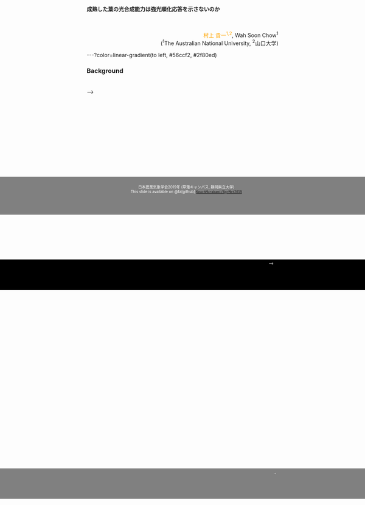 










<script type="text/javascript"
  src="https://cdnjs.cloudflare.com/ajax/libs/mathjax/2.7.0/MathJax.js?config=TeX-AMS-MML_HTMLorMML">
</script>
<!--html_preserve--><div style='position:absolute; left:-50%; width:200%; top:550px; height:80px; padding:10px; font-size:0.7em; text-align:center; background-color:grey; color:white'><!--/html_preserve-->
日本農業気象学会2019年 (草薙キャンパス, 静岡県立大学)<br>
This slide is available on <!--html_preserve-->@fa[github]<!--/html_preserve--> [`KeachMurakami/AgrMet2019`](https://github.com/KeachMurakami/AgrMet2019)
</div>

<br>
<br>

**成熟した葉の光合成能力は強光順化応答を示さないのか**

<br>
<br>

<div style="text-align:right">
<span style="color:orange">村上 貴一<sup>1,2</sup></span>, Wah Soon Chow<sup>1</sup><br>(<sup>1</sup>The Australian National University, <sup>2</sup>山口大学)
</div style="text-align:right">

---?color=linear-gradient(to left, #56ccf2, #2f80ed)
<!-- .slide: class="center" -->

### Background



<!-- +++?image=img/regulatory_flow.png&position=bottom 100px right 60%&size=70% auto -->

<!-- **How to enhance yield efficiently?** -->

<!-- @ul -->
<!-- - <small>Adjust environments → Evaluate photosynthesis → Adjust environments again</small> -->
<!-- @ulend -->

<!-- <img src="img/regulatory_flow.png" width="80%"> -->


<!-- Note: -->

<!-- In greenhouses, we can control various environment factors. -->
<!-- But their optimization is usually difficult. -->
<!-- One promising approach may be to assess photosynthesis because it is closely related to yield. -->
<!-- That is, adjust environment, assess photosynthesis, and adjust environment again to achieve higher yield. -->
<!-- So, evaluation of photosynthesis is essential for horticulture. -->
<!-- In the next slide I'll briefly overview the common methods. -->

<!-- +++?image=img/comparison3.png&size=cover -->
<!-- +++?image=img/comparison3.png&position=bottom 30px right 50%&size=80% auto -->
<!-- +++ -->

<!-- <br> -->
<!-- <img src="img/comparison3.png" width="100%"> -->

<!-- Note:  -->

<!-- Among several methods, the most common method is gas-exchange measurement, but this method is very slow, sometimes takes an-hour to evaluate a leaf. -->

<!-- +++?image=img/comparison2.png&size=cover -->

<!-- +++ -->

<!-- <br> -->
<!-- <img src="img/comparison2.png" width="100%"> -->

<!-- Note:  -->

<!-- Another common method is chlorophyll fluorescence measurement, usually known as PAM. -->
<!-- By using PAM devices, we can estimate quantum yield, or light-use efficiency of photosynthesis. -->
<!-- PAM measurement is very rapid takes several minutes. -->
<!-- Also, we can get spatial distribution. -->

<!-- Is it enought rapid? -->
<!-- I don't think so because we often want to evaluate hundreds of or thousands of leaves. -->
<!-- That is, we need more rapid method. -->

<!-- +++?image=img/comparison1.png&size=cover -->

<!-- +++ -->

<!-- <br> -->
<!-- <img src="img/comparison1.png" width="100%"> -->

<!-- Note:  -->

<!-- Recently, some potentially rapid and effective methods based on imageing have been intensively tested. -->
<!-- And in this study, we focus on one of them called PRI. -->

<!-- +++ -->
<!-- .slide: class="center" -->

<!-- ### Outline -->

<!-- <br> -->
<!-- <br> -->

<!-- @ol -->

<!-- 1. What's PRI?   -->
<!-- 2. Expt. 1: short-term measurement   -->
<!-- 3. Expt. 2: long-term measurement   -->
<!-- 4. Summary   -->

<!-- @olend -->

<!-- Note: -->

<!-- Here is the outline of my presentation. -->
<!-- First, I will introduce the PRI. -->
<!-- Then, I will share with you two experimental results. -->
<!-- And finally summarise them. -->

<!-- ---?color=linear-gradient(to left, #56ccf2, #2f80ed) -->
<!-- .slide: class="center" -->

<!-- ### What's PRI? -->

<!-- +++ -->

<!-- <span style="color:orange"><u>P</u>hotochemical <u>R</u>eflectance <u>I</u>ndex </span><micro>(Gamon et al. 1992; Remote Sens Environ)</micro> -->

<!-- <div style="font-size: 0.8em"> -->
<!-- <ul> -->
<!-- <li>Index calculated from reflectances in two wavebands</li> -->
<!-- <li>Spatial PRI distribution is available by using cost-effective devices</li> -->
<!-- </ul> -->

<!-- </div style="font-size: 0.8em"> -->

<!-- <!--html_preserve--><div style="position:relative; top:20px; width:960px; height:720px; margin:0 auto;"><!--/html_preserve--> -->
<!-- <div class='fragment' fragment-data-index = "1" style='position:absolute; top:0px; left:200px'> -->
<!-- <img src="img/priset1.png" width="550px"> -->
<!-- </div> -->
<!-- <div class='fragment' fragment-data-index = "2" style='position:absolute; top:0px; left:200px'> -->
<!-- <img src="img/priset2.png" width="550px"> -->
<!-- </div> -->
<!-- </div> -->

<!-- Note: -->

<!-- PRI, photochemical reflectance index, is an index calculated from leaf reflectances in two wavebands. -->
<!-- And we can measure spatial PRI values with cost-effective devices. -->
<!-- Measure reflectance at one waveband using a camera with a bandpass filter, and another band. -->

<!-- +++ -->

<!-- <span style="color:orange"><u>P</u>hotochemical <u>R</u>eflectance <u>I</u>ndex </span><micro>(Gamon et al. 1992; Remote Sens Environ)</micro> -->

<!-- <div style="font-size: 0.8em"> -->
<!-- @ul -->

<!-- - Indicator of heat-dissipation activity (i.e. the state of xantophyll cycle) -->
<!-- - <span style="color:orange">Correlates with light-use efficiency (LUE := gross photosynthesis per photon)</span> -->

<!-- @ulend -->
<!-- </div style="font-size: 0.8em"> -->

<!-- ```{r garbulsky, eval = eval_fig, include = F, fig.height=5} -->
<!-- pri_r2_literature <- -->
<!--   data_frame(level = rep(c("  Leaves  ", " Canopies ", "Ecosystems"), each = 3), -->
<!--              term = rep(factor(c("Daily", "Seasonal", "Others"), levels=c("Daily","Seasonal","Others")), times = 3), -->
<!--              R2 = c(0.71, 0.29, 0.65, 0.54, 0.55, 0.63, NA, 0.60, 0.7), -->
<!--              R2_se = c(0.06, 0.08, 0.08, NA, 0.06, 0.07, NA, 0.04, NA), -->
<!--              num_report = c(13, 6, 5, 1, 17, 4, "0", 6, 1), -->
<!--              y_lab = if_else(is.na(R2_se), R2, R2 + R2_se), -->
<!--              y_label = if_else(is.na(y_lab), 0.6, y_lab)) -->

<!-- pri_r2_literature %>% -->
<!--   ggplot(aes(term, R2, ymin = R2 - R2_se, ymax = R2 + R2_se, fill = term)) + -->
<!--   geom_bar(stat = "identity") + -->
<!--   geom_errorbar(width = .5) + -->
<!--   geom_text(aes(y = 0.1, label = paste0("n = ", num_report)), vjust = 1, size = rel(5), col = "white") + -->
<!--   facet_grid(~level) + -->
<!--   labs(caption = "Means ± SEs\nRedrawn from meta-analysis by Garbulsky et al. (2011; Remote Sens Environ)", -->
<!--        fill = "Time-scale", -->
<!--        y = expression(italic(R)^2~"(LUE vs PRI)")) + -->
<!--   theme(strip.text.x = element_text(color = "black"), -->
<!--         legend.position = "bottom", legend.text = element_text(size = rel(1.1)), -->
<!--         axis.text.x = element_blank(), axis.ticks.x = element_blank(), -->
<!--         axis.title.x = element_blank()) + -->
<!--   scale_y_continuous(limits = c(0, 1.0), expand = c(0, 0)) +  -->
<!--   scale_fill_manual(values = c("blue1", "skyblue", "grey")) -->
<!-- ``` -->

<!-- <div class='fragment' style='position:relative; top:0px; left:10%'> -->
<!-- <img src="figure/garbulsky-1.png" width="80%"> -->
<!-- </div> -->

<!-- Note: -->

<!-- PRI reflects the heat-dissipation activity of photosynthesis. -->
<!-- And importantly, PRI is correlated with LUE defined as gross photosynthesis per photon. -->
<!-- Some meta-analysis reported substantial correlation between LUE and PRI in wide temporal and spatial scales. -->
<!-- Thus, PRI can be a good indicator of LUE. -->

<!-- +++ -->

<!--  -->

<!-- Objectives: What should we know? -->

<!-- Note: -->

<!-- What should we know about PRI? -->
<!-- We assessed two questions in this study -->

<!-- +++ -->

<!--  -->

<!-- Objectives: What should we know? -->

<!-- <br> -->

<!-- <div class="column1"> -->
<!-- ![](img/track.png) -->
<!--  **Minute–Hour** -->
<!-- </div class="column1"> -->

<!-- <div class="column2"> -->
<!-- </div class="column2"> -->


<!-- Note: -->

<!-- The first question is ‘Does PRI track LUE or not?’. -->
<!-- During a transition from low-light to high-light, LUE, showin in black, shows rapid drop and gradual recovery. -->
<!-- Some researchers reported that PRI completely followed LUE, while others reported delayed drop-and-recovery or monotonic decrease. -->
<!-- Which is true? or What is the cause of the difference? -->
<!-- This is a question in timescales of minutes to an-hour -->

<!-- +++ -->

<!--  -->

<!-- Objectives: What should we know? -->

<!-- <br> -->

<!-- <div class="column1"> -->
<!-- ![](img/track.png) -->
<!-- **Minute–Hour** -->
<!-- </div class="column1"> -->

<!-- <div class="column2"> -->
<!-- ![](img/sign.png) -->
<!-- **Day–Week** -->
<!-- </div class="column2"> -->


<!-- Note: -->

<!-- The second question is that ‘Does decrease in PRI work as a sign of decrease in LUE?’. -->
<!-- If the PRI decrease before the decrease in LUE in response to some stress, we can mitigate the impact of stress by controling environments based on PRI. -->
<!-- This is a question in timescales of days to a week -->

<!-- OK, Move on to the first experiment. -->


<!-- ---?color=linear-gradient(to left, #56ccf2, #2f80ed) -->
<!-- .slide: class="center" -->

<!-- ### Expt. 1: short-term measurement <br> Track or Not? -->

<!-- +++ -->

<!-- <div class="column_left40" style="position:relative; top:-25px"> -->

<!-- **MATERIALS** -->

<!-- <img src="img/plant1.jpg" height="350px"> -->

<!-- <small>• Cucumber seedlings</small><br> -->
<!-- <small>&emsp;■ 2-week-old</small><br> -->
<!-- <small>&emsp;■ grown under 300 µmol m<sup>-2</sup> s<sup>-1</sup></small> -->

<!-- </div class="column1"> -->
<!-- <div class="column_right60" style="position:relative; top:-45px"> -->

<!-- **METHODS** -->

<!-- <img src="img/exp1_1.png" height="350px"> -->

<!-- <small>• Traced PRI and Y<sub>II</sub> after dark-light transition</small><br> -->
<!-- <small>&emsp;■ Y<sub>II</sub> (= ϕ<sub>PSII</sub>) &prop; LUE <small>(e.g. Genty et al. 1989; BBA)</small></small> -->

<!-- </div class="column2"> -->

<!-- Note:  -->

<!-- We cultivated cucumber plants. -->
<!-- We traced PRI and photosynthetic quantum yield of PSII, YII, which is proportional to LUE. -->
<!-- PRI of small region was monitored by two cameras with band-pass filters, and LUE was measured with PAM device. -->

<!-- ---?color=linear-gradient(to left, #88ccf2, #aae7ed) -->

<!-- ### Expt. 1: Results -->

<!-- ```{r single_pam, eval = eval_fig, include = F} -->
<!-- singles$pam + theme(legend.title = element_text(colour = "white"), -->
<!--                     legend.text = element_text(colour = "white")) -->
<!-- ``` -->

<!-- +++?image=figure/single_pam-1.png&position=bottom 30px right 50%&size=55% auto -->
<!-- .slide: data-background-transition="none" -->

<!-- @ul -->
<!-- - <small>LUE dropped rapidly and then recovered gradually (i.e. Photosynthetic induction)</small> -->
<!-- - <small>The higher irradiance was, the smaller LUE was</small> -->
<!-- @ulend -->

<!-- Note: -->

<!-- This slide shows quantum yield of PSII, a measure of light-use efficency, after dark-light transitions. -->
<!-- Three independ experiments, time, efficiency. -->
<!-- The efficiency dropped rapidly after the irradiation, and then increased gradually. -->
<!-- This is typical photosynthetic induction. -->
<!-- And the yield was smaller under high light. -->

<!-- In the next slide, I'll show you the time course of PRI. -->

<!-- ```{r single_dpri, eval = eval_fig, include = F} -->
<!-- singles$dpri -->
<!-- singles$dpri_high -->
<!-- singles$dpri_low -->
<!-- singles$dpri -->
<!-- ``` -->

<!-- +++?image=figure/single_dpri-1.png&position=bottom 30px right 50%&size=55% auto -->
<!-- .slide: data-background-transition="none" -->

<!-- @ul -->
<!-- - <small>PRI response was slower than LUE response</small> -->
<!-- - <small>The higher irradiance was, the greater PRI changed</small> -->
<!-- @ulend -->

<!-- Note: -->

<!-- This is the time course of PRI, changes from the initial values. -->
<!-- Apparently, there was no rapid drop in PRI and the decrease was slower. -->
<!-- And the PRI is smaller under high-light.  -->

<!-- +++?image=figure/single_dpri-2.png&position=bottom 30px right 50%&size=55% auto -->
<!-- .slide: data-background-transition="none" -->
<!-- - <small>PRI response was slower than LUE response</small> -->
<!-- - <small>The higher irradiance was, the greater PRI changed</small> -->
<!-- - <small><span style="color:orange">Monotonic decay under high light</span></small> -->

<!-- Note:  -->
<!-- When look at the PRI under high-light, you can see that the decrase was monotonic. -->

<!-- +++?image=figure/single_dpri-3.png&position=bottom 30px right 50%&size=55% auto -->
<!-- .slide: data-background-transition="none" -->
<!-- - <small>PRI response was slower than LUE response</small> -->
<!-- - <small>The higher irradiance was, the greater PRI changed</small> -->
<!-- - <small><span style="color:orange">Monotonic decay under high light</span> while <aqua>down-up under low light</aqua></small> -->

<!-- Note:  -->

<!-- On the other hand under low-light, there was some gradual recovery although not clear. -->

<!-- +++?image=figure/single_dpri-1.png&position=bottom 30px right 50%&size=55% auto -->
<!-- .slide: data-background-transition="none" -->
<!-- - <small>PRI response was slower than LUE response</small> -->
<!-- - <small>The higher irradiance was, the greater PRI changed</small> -->
<!-- - <small><span style="color:orange">Monotonic decay under high light</span> while <aqua>down-up under low light</aqua></small> -->

<!-- <!--html_preserve--><div style='position:absolute; left:-50%; width:200%; top:450px; height:70px; padding:5px; font-size:0.7em; text-align:center; background-color:black; color:white' class='fragment'><!--/html_preserve--> -->
<!-- Track or Not? → Depends on irradiance, but PRI was alwayed delayed -->
<!-- </div> -->


<!-- Note:  -->

<!-- Accornding to these result, the tracking performance of PRI depends on the irradiance. -->
<!-- But it was alwayed delayed. The response of PRI was not so fast as LUE. -->
<!-- In the next slide, I'll look into the relationship between PRI and LUE. -->

<!-- ```{r single_courses, eval = eval_fig} -->
<!-- singles$merge -->

<!-- singles$merge + -->
<!--   annotate("rect", xmin = .5, xmax = 1.5, ymin = -Inf, ymax = Inf, col = "red", size = 1.5, fill = NA) -->
<!-- ``` -->

<!-- +++ -->

<!-- @ul -->
<!-- - <small>Steady-state ∆PRI was correlated with LUE <br>→ estimate LUE = α * ∆PRI + β</small> -->
<!-- - <small>Under transient states, the equation was not valid due to the slow PRI response</small> -->
<!-- @ulend -->

<!-- <div style="position:relative; left:0px; top:10%; width:100%; height:800px"> -->
<!-- <div style="position:absolute; left:0px; top:0px; width:100%; height:100%"> -->
<!-- <img src="img/scat.gif" width="45%"> -->
<!-- <img src="img/scat_r2.png" width="45%"> -->
<!-- </div> -->
<!-- </div> -->


<!-- Note: -->

<!-- Left panel shows time-lapse scatter plot and right panel is the cross validated R-squared. -->
<!-- As you can see, the relationship between these parameters was linear and stable after about thirty minutes. -->
<!-- So we can estimate LUE from PRI under steady states. -->
<!-- However, the relationship is not valid under transient state because of the slow PRI response. -->
<!-- So we have to wait for a while to estimate light-use efficiency from PRI. -->

<!-- +++ -->
<!-- .slide: class="center" -->

<!-- #### Expt. 1: Summary -->

<!-- <br> -->
<!-- <br> -->

<!-- @ul -->
<!-- - Does PRI track LUE or not? → Depends on irradiance -->
<!--     - **Yes** under low-light, but it was delayed -->
<!--     - **No** under high-light -->
<!-- - Is PRI a useful index to estimate LUE? -->
<!--     - **Yes** under steady states -->
<!--     - **No** under transient states -->
<!-- @ulend -->

<!-- Note: -->

<!-- Summary for first expeirment. -->
<!-- Track or Not? Depends on irradiance. -->
<!-- PRI tracked LUE under low-light but not under high-light. -->
<!-- PRI is a useful index to esimate LUE only under steady states. -->

<!-- I'll move on to the second experiment. -->

<!-- ---?color=linear-gradient(to left, #56ccf2, #2f80ed) -->
<!-- .slide: class="center" -->

<!-- ### Expt. 2: long-term measurement <br> PRI as a Sign? -->

<!-- +++ -->

<!-- <div class="column_left40"> -->
<!-- **MATERIALS** -->

<!-- <img src="img/plant2.png" height="350px"> -->

<!-- <small>• Cucumber “canopy”</small><br> -->
<!-- <small>&emsp;• ca. 6-week-old</small><br> -->

<!-- </div class="column1"> -->

<!-- <div class="column_right60" class="fragment"> -->
<!-- **METHODS** -->
<!-- <div style="position:relative; height:350px"> -->
<!-- <img src="img/exp2_1.gif" height="350px"> -->
<!-- <img src="img/exp2_2.gif" height="350px"> -->
<!-- </div> -->

<!-- <small>Compared time courses during <orange>drought stress</orange></small> -->

<!-- <small>• PRI: <small>semi-automatic measurement by object tracking</small></small><br> -->
<!-- <small>• Y<sub>II</sub> (= ϕ<sub>PSII</sub>) &prop; LUE <small>(e.g. Genty et al. 1989; BBA)</small></small> -->
<!-- <small>• Incident PPFD</small><br> -->
<!-- </div class="column2"> -->

<!-- Note: -->

<!-- In the second experiment, we cultivated small cucumber canopy and simultaneously evaluated several leaves. -->
<!-- PRI values of leaves around reflectance standard were evaluated by simple object-tracking program. -->
<!-- We measured LUE manually using a PAM device. -->
<!-- And we compared time courses of them during drought stress. -->

<!-- ---?color=linear-gradient(to left, #88ccf2, #aae7ed) -->

<!-- ### Expt. 2: Results -->

<!-- ```{r multi_y2_pri, eval = eval_fig} -->
<!-- multi$y2_pri -->
<!-- ``` -->

<!-- +++?image=figure/multi_y2_pri-1.png&position=bottom 30px right 50%&size=60% auto -->

<!-- Note: -->

<!-- Upper panel shows light-use efficiency and lower panel is PRI. -->
<!-- We stopped water supply for three days, and confirmed decrease in light-use efficiency due to the drought. -->
<!-- AS the PRI was noisy, so for simplicity, I'd like to show mean values of morning and afternoon. -->

<!-- +++?image=figure/multi_y2_pri-2.png&position=bottom 30px right 50%&size=60% auto -->
<!-- Note: -->
<!-- Although the PRI signals were not clear, we can see some decreases in PRIs. -->

<!-- +++?image=figure/multi_y2_pri-3.png&position=bottom 30px right 50%&size=60% auto -->

<!-- @ul -->
<!-- - <small>LUE decreased and then PRI decreased</small> -->
<!-- - <small>PRI-driven environmental control will not work</small> -->
<!-- @ulend -->

<!-- Note:  -->
<!-- However, LUE started to decrease around here before the decrease in PRI. -->
<!-- LUE decreased, and then PRI decreased. -->
<!-- Thus, PRI-driven environmental control will not work, at least under drought stress conditions. -->

<!-- +++ -->

<!-- How to use PRI for environmental control? -->

<!-- <div class="fragment"> -->
<!-- <img src="img/retro_last.png" width="100%"> -->
<!-- </div> -->

<!-- Note: -->

<!-- So, if we want to make use of PRI in environmental control, we should proceed in this way. -->
<!-- Local farmer usually measure some environemntal factors, but it is difficult to determine what to do. -->
<!-- If they also measure PRI, they can notice likely cause of PRI decrease, and find next step. -->
<!-- So namely retrograde analysis may be effective. -->


<!-- +++ -->

<!-- #### Expt. 2: Summary -->

<!-- <br> -->
<!-- <br> -->

<!-- Note: -->

<!-- Summary for the second exp. -->
<!-- PRI as a sign?, NO. -->
<!-- PRI decreased after decrease in LUE. -->
<!-- Thus, PRI-driven environment control may not be effective. -->
<!-- But, retrograde analysis may be effective. -->

<!-- ---?color=linear-gradient(to left, #56ccf2, #2f80ed) -->
<!-- .slide: class="center" -->

<!-- ### Summary -->

<!-- Note: -->

<!-- The final slide. -->

<!-- +++ -->


<!-- <div style="position:relative; left:5px"> -->

<!-- @ul -->
<!-- - PRI imaging as an alternative for photosynhesis evaluation -->
<!--     - <small>Rapid spatial evaluation with cost-effective devices</small> -->
<!-- - Track or Not? → Depends on irradiance -->
<!--     - <small>Tracked under low-light with delay but not under high-light</small> -->
<!--     - <small>PRI was useful to estimate LUE under steady states but not under transient states LUE</small> -->
<!-- - PRI as a Sign? → No, PRI decreased after decrease in LUE -->
<!--     - <small>PRI-driven environmental control will not work</small> -->
<!--     - <small>Retrograde analysis of PRI-environments relationship may be effective</small> -->

<!-- @ulend -->

<!-- </div style="position:relative; left:30px"> -->

<!-- <!--html_preserve--><div style='position:absolute; left:-50%; width:200%; top:550px; height:60px; padding:10px; font-size:0.5em; text-align:center; background-color:grey; color:white'><!--/html_preserve--> -->
<!-- This work was supported by JSPS KAKENHI (Grant Number 17J04736 to K.M.)<br> -->
<!-- Contact: Keach Murakami (keach.murakami@gmail.com) -->
<!-- </div> -->


<!-- Note: -->
<!-- We tested validity of PRI imaging for evaluation of photosynthetic performance. -->
<!-- We can estimate spatial LUE with cost-effective devices. -->
<!-- Track performance depends on irradiance. -->
<!-- PRI tracked LUE only under low-light and was deleyed. -->
<!-- So, PRI was useful to estimate efficieny only under steady states. -->



<!-- ---?color=linear-gradient(to left, #56ccf2, #2f80ed) -->

<!-- ### Appendix -->

<!-- +++ -->

<!-- <br> -->

<!-- <div style="text-align:left font-size:.5em"> -->
<!-- Q. <br> -->
<!-- This method requires so many reflectance standards. -->
<!-- Is it practical? -->
<!-- </div> -->

<!-- <br> -->

<!-- <div style="text-align:right font-size:.5em"> -->
<!-- A. <br> -->
<!-- May not be practical in open fields or large greenhouses. -->
<!-- But in compact and precisely controlled systems, it may work. -->
<!-- PRI may be a useful tools for research (e.g. phenotyping and screening) rather than for application. -->
<!-- </div style="text-align:right"> -->


<!-- +++?color=linear-gradient(to left, #88ccf2, #aae7ed) -->

<!-- Supporting information for Expt. I -->

<!-- +++ -->

<!-- Why was PRI response slow compared with Y<sub>II</sub>? -->

<!-- - PRI: **enzymatic** change in pigment composition of xanthophylls → **slow response** -->
<!-- - Y<sub>II</sub> (LUE): **photochemical** change in redox poise of photosynthetic component → **fast response** -->

<!-- +++ -->

<!-- <div class="column_left40" style="position:relative; top:-25px"> -->

<!-- **MATERIALS** -->

<!-- <img src="img/plant1.jpg" height="350px"> -->

<!-- <small>• Cucumber seedlings</small><br> -->
<!-- <small>&emsp;■ 2-week-old</small><br> -->
<!-- <small>&emsp;■ grown under 300 µmol m<sup>-2</sup> s<sup>-1</sup></small> -->

<!-- </div class="column1"> -->
<!-- <div class="column_right60" style="position:relative; top:-45px"> -->

<!-- **METHODS** -->

<!-- <img src="img/exp1_2.png" height="350px"> -->

<!-- <small>• Traced PRI and Y<sub>II</sub> after dark-light transition</small><br> -->
<!-- <small>&emsp;■ Y<sub>II</sub> (= ϕ<sub>PSII</sub>) &prop; LUE <small>(e.g. Genty et al. 1989; BBA)</small></small> -->

<!-- </div class="column2"> -->

<!-- +++?color=linear-gradient(to left, #88ccf2, #aae7ed) -->

<!-- Supporting information for Expt. II -->

<!-- ```{r multi_y2_ppfd, eval = eval_fig} -->
<!-- multi$y2_ppfd -->
<!-- ``` -->

<!-- +++?image=figure/multi_y2_ppfd-5.png&position=bottom 30px right 50%&size=50% auto -->

<!-- Time courses of irradiance and LUE. -->

<!-- ```{r multi_scat, eval = eval_fig} -->
<!-- multi$y2_vs_pri -->
<!-- ``` -->

<!-- +++?image=figure/multi_scat-2.png&position=bottom 30px right 50%&size=55% auto -->

<!-- Relationship between PRI and LUE. -->

<!-- <ul> -->
<!-- <li><small>Drought stress degraded the relationship (shown in red markers)?</small></li> -->
<!-- <li><small>Outliers → need corrections by leaf color or other reflectance index (e.g. NVDI)?</small></li> -->
<!-- </ul> -->


